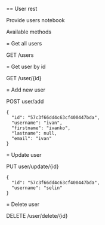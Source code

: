 == User rest

Provide users notebook

Available methods

= Get all users

GET /users

= Get user by id

GET /user/{id}

= Add new user

POST user/add

```
{
  "id": "57c3f66dd4c63cf400447bda",
  "username": "ivan",
  "firstname": "ivanko",
  "lastname": null,
  "email": "ivan"
}
```

= Update user

PUT user/update/{id}

```
{
  "id": "57c3f66dd4c63cf400447bda",
  "username": "selin"
}
```

= Delete user

DELETE /user/delete/{id}

